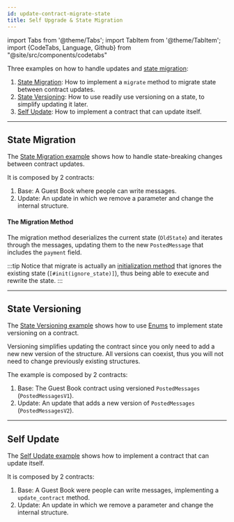 ```yaml
---
id: update-contract-migrate-state
title: Self Upgrade & State Migration
---
```


import Tabs from '@theme/Tabs';
import TabItem from '@theme/TabItem';
import {CodeTabs, Language, Github} from "@site/src/components/codetabs"

Three examples on how to handle updates and [state migration](../../2.build/2.smart-contracts/release/upgrade.md):
1. [State Migration](https://github.com/near-examples/update-migrate-rust/tree/main/basic-updates): How to implement a `migrate` method to migrate state between contract updates.
2. [State Versioning](https://github.com/near-examples/update-migrate-rust/tree/main/enum-updates): How to use readily use versioning on a state, to simplify updating it later.
3. [Self Update](https://github.com/near-examples/update-migrate-rust/tree/main/self-updates): How to implement a contract that can update itself.

---

## State Migration
The [State Migration example](https://github.com/near-examples/update-migrate-rust/tree/main/basic-updates) shows how to handle state-breaking changes between contract updates.

It is composed by 2 contracts:
1. Base: A Guest Book where people can write messages.
2. Update: An update in which we remove a parameter and change the internal structure.

<CodeTabs>
  <Language value="🦀 Rust" language="rust">
    <Github fname="migrate.rs"
            url="https://github.com/near-examples/update-migrate-rust/blob/main/basic-updates/update/src/migrate.rs"
            start="18" end="45" />
  </Language>
</CodeTabs>

#### The Migration Method
The migration method deserializes the current state (`OldState`) and iterates through the messages, updating them to the new `PostedMessage` that includes the `payment` field.

:::tip
Notice that migrate is actually an [initialization method](../../2.build/2.smart-contracts/anatomy/anatomy.md#initialization-method) that ignores the existing state (`[#init(ignore_state)]`), thus being able to execute and rewrite the state.
:::

---

## State Versioning
The [State Versioning example](https://github.com/near-examples/update-migrate-rust/tree/main/enum-updates) shows how to use [Enums](https://doc.rust-lang.org/book/ch06-01-defining-an-enum.html) to implement state versioning on a contract.

Versioning simplifies updating the contract since you only need to add a new new version of the structure. All versions can coexist, thus you will not need to change previously existing structures.

The example is composed by 2 contracts:
1. Base: The Guest Book contract using versioned `PostedMessages` (`PostedMessagesV1`).
2. Update: An update that adds a new version of `PostedMessages` (`PostedMessagesV2`).

<CodeTabs>
  <Language value="🦀 Rust" language="rust">
    <Github fname="versioned_msg.rs"
            url="https://github.com/near-examples/update-migrate-rust/blob/main/enum-updates/update/src/versioned_msg.rs"
            start="18" end="36" />
  </Language>
</CodeTabs>

---

## Self Update
The [Self Update example](https://github.com/near-examples/update-migrate-rust/tree/main/self-updates) shows how to implement a contract that can update itself.

It is composed by 2 contracts:
1. Base: A Guest Book were people can write messages, implementing a `update_contract` method.
2. Update: An update in which we remove a parameter and change the internal structure.

<CodeTabs>
  <Language value="🦀 Rust" language="rust">
    <Github fname="update.rs"
            url="https://github.com/near-examples/update-migrate-rust/blob/main/self-updates/base/src/update.rs"
            start="10" end="31" />
  </Language>
</CodeTabs>
